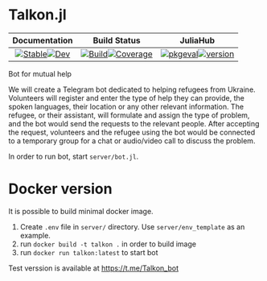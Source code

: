 # Talkon.jl
|                                                                                                    **Documentation**                                                                                                    |                                                                                                                              **Build Status**                                                                                                                              |                                                                                                              **JuliaHub**                                                                                                              |
|:-----------------------------------------------------------------------------------------------------------------------------------------------------------------------------------------------------------------------:|:--------------------------------------------------------------------------------------------------------------------------------------------------------------------------------------------------------------------------------------------------------------------------:|:--------------------------------------------------------------------------------------------------------------------------------------------------------------------------------------------------------------------------------------:|
|       [![Stable](https://img.shields.io/badge/docs-stable-blue.svg)](https://tsurkys.github.io/Talkon.jl/stable)[![Dev](https://img.shields.io/badge/docs-dev-blue.svg)](https://tsurkys.github.io/Talkon.jl/dev)       |             [![Build](https://github.com/tsurkys/Talkon.jl/workflows/CI/badge.svg)](https://github.com/tsurkys/Talkon.jl/actions)[![Coverage](https://codecov.io/gh/tsurkys/Talkon.jl/branch/master/graph/badge.svg)](https://codecov.io/gh/tsurkys/Talkon.jl)             |          [![pkgeval](https://juliahub.com/docs/tsurkys/pkgeval.svg)](https://juliahub.com/ui/Packages/Talkon/XXXXX)[![version](https://juliahub.com/docs/Talkon/version.svg)](https://juliahub.com/ui/Packages/Talkon/XXXXX)           |

Bot for mutual help

We will create a Telegram bot dedicated to helping refugees from Ukraine. Volunteers will register and enter the type of help they can provide, the spoken languages, their location or any other relevant information. The refugee, or their assistant, will formulate and assign the type of problem, and the bot would send the requests to the relevant people. After accepting the request, volunteers and the refugee using the bot would be connected to a temporary group for a chat or audio/video call to discuss the problem.


In order to run bot, start `server/bot.jl`.

# Docker version

It is possible to build minimal docker image.

1. Create `.env` file in `server/` directory. Use `server/env_template` as an example.
2. run `docker build -t talkon .` in order to build image
3. run `docker run talkon:latest` to start bot

Test verssion is available at https://t.me/Talkon_bot
